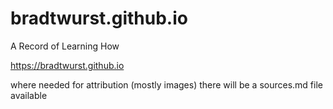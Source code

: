 # bradtwurst.github.io
A Record of Learning How

https://bradtwurst.github.io


where needed for attribution (mostly images) there will be a sources.md file available
